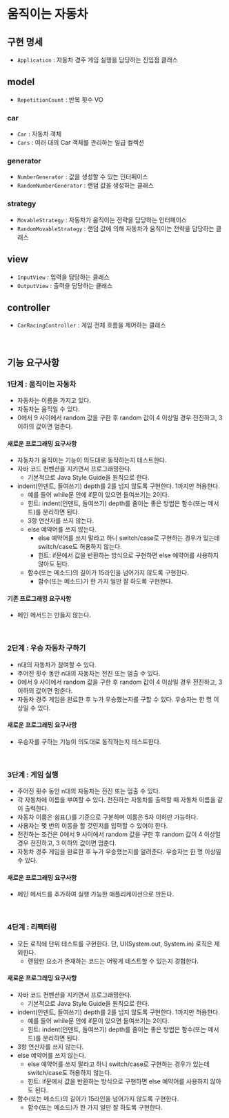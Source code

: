 # 움직이는 자동차

## 구현 명세

- `Application` : 자동차 경주 게임 실행을 담당하는 진입점 클래스

## model
- `RepetitionCount` : 반복 횟수 VO 

### car

- `Car` : 자동차 객체
- `Cars` : 여러 대의 Car 객체를 관리하는 일급 컬렉션

### generator

- `NumberGenerator` : 값을 생성할 수 있는 인터페이스
- `RandomNumberGenerator` : 랜덤 값을 생성하는 클래스

### strategy
- `MovableStrategy` : 자동차가 움직이는 전략을 담당하는 인터페이스
- `RandomMovableStrategy` : 랜덤 값에 의해 자동차가 움직이는 전략을 담당하는 클래스

## view

- `InputView` : 입력을 담당하는 클래스
- `OutputView` : 출력을 담당하는 클래스

## controller

- `CarRacingController` : 게임 전체 흐름을 제어하는 클래스

<br/>

## 기능 요구사항

### 1단계 : 움직이는 자동차

- 자동차는 이름을 가지고 있다.
- 자동차는 움직일 수 있다.
- 0에서 9 사이에서 random 값을 구한 후 random 값이 4 이상일 경우 전진하고, 3 이하의 값이면 멈춘다.

#### 새로운 프로그래밍 요구사항

- 자동차가 움직이는 기능이 의도대로 동작하는지 테스트한다.
- 자바 코드 컨벤션을 지키면서 프로그래밍한다.
    - 기본적으로 Java Style Guide을 원칙으로 한다.
- indent(인덴트, 들여쓰기) depth를 2를 넘지 않도록 구현한다. 1까지만 허용한다.
    - 예를 들어 while문 안에 if문이 있으면 들여쓰기는 2이다.
    - 힌트: indent(인덴트, 들여쓰기) depth를 줄이는 좋은 방법은 함수(또는 메서드)를 분리하면 된다.
    - 3항 연산자를 쓰지 않는다.
    - else 예약어를 쓰지 않는다.
        - else 예약어를 쓰지 말라고 하니 switch/case로 구현하는 경우가 있는데 switch/case도 허용하지 않는다.
        - 힌트: if문에서 값을 반환하는 방식으로 구현하면 else 예약어를 사용하지 않아도 된다.
    - 함수(또는 메소드)의 길이가 15라인을 넘어가지 않도록 구현한다.
        - 함수(또는 메소드)가 한 가지 일만 잘 하도록 구현한다.

#### 기존 프로그래밍 요구사항

- 메인 메서드는 만들지 않는다.

<br/>

### 2단계 : 우승 자동차 구하기

- n대의 자동차가 참여할 수 있다.
- 주어진 횟수 동안 n대의 자동차는 전진 또는 멈출 수 있다.
- 0에서 9 사이에서 random 값을 구한 후 random 값이 4 이상일 경우 전진하고, 3 이하의 값이면 멈춘다.
- 자동차 경주 게임을 완료한 후 누가 우승했는지를 구할 수 있다. 우승자는 한 명 이상일 수 있다.

#### 새로운 프로그래밍 요구사항

- 우승자를 구하는 기능이 의도대로 동작하는지 테스트한다.

<br/>

### 3단계 : 게임 실행

- 주어진 횟수 동안 n대의 자동차는 전진 또는 멈출 수 있다.
- 각 자동차에 이름을 부여할 수 있다. 전진하는 자동차를 출력할 때 자동차 이름을 같이 출력한다.
- 자동차 이름은 쉼표(,)를 기준으로 구분하며 이름은 5자 이하만 가능하다.
- 사용자는 몇 번의 이동을 할 것인지를 입력할 수 있어야 한다.
- 전진하는 조건은 0에서 9 사이에서 random 값을 구한 후 random 값이 4 이상일 경우 전진하고, 3 이하의 값이면 멈춘다.
- 자동차 경주 게임을 완료한 후 누가 우승했는지를 알려준다. 우승자는 한 명 이상일 수 있다.

#### 새로운 프로그래밍 요구사항

- 메인 메서드를 추가하여 실행 가능한 애플리케이션으로 만든다.

<br/>

### 4단계 : 리팩터링

- 모든 로직에 단위 테스트를 구현한다. 단, UI(System.out, System.in) 로직은 제외한다.
    - 랜덤한 요소가 존재하는 코드는 어떻게 테스트할 수 있는지 경험한다.

#### 새로운 프로그래밍 요구사항

- 자바 코드 컨벤션을 지키면서 프로그래밍한다.
    - 기본적으로 Java Style Guide을 원칙으로 한다.
- indent(인덴트, 들여쓰기) depth를 2를 넘지 않도록 구현한다. 1까지만 허용한다.
    - 예를 들어 while문 안에 if문이 있으면 들여쓰기는 2이다.
    - 힌트: indent(인덴트, 들여쓰기) depth를 줄이는 좋은 방법은 함수(또는 메서드)를 분리하면 된다.
- 3항 연산자를 쓰지 않는다.
- else 예약어를 쓰지 않는다.
    - else 예약어를 쓰지 말라고 하니 switch/case로 구현하는 경우가 있는데 switch/case도 허용하지 않는다.
    - 힌트: if문에서 값을 반환하는 방식으로 구현하면 else 예약어를 사용하지 않아도 된다.
- 함수(또는 메소드)의 길이가 15라인을 넘어가지 않도록 구현한다.
    - 함수(또는 메소드)가 한 가지 일만 잘 하도록 구현한다.

